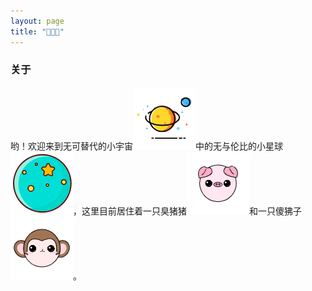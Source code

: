 ```yaml
---
layout: page
title: "🐷💗🐒" 
---
```


### 关于

<div>哟！欢迎来到无可替代的小宇宙<img src="/assets/img/universe.png">中的无与伦比的小星球<img src="/assets/img/planet.png">，这里目前居住着一只臭猪猪<img src="/assets/img/czz.png">和一只傻狒子<img src="/assets/img/sfz.png">。</div>